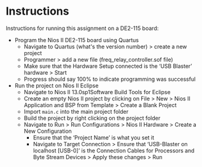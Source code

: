 # Instructions
Instructions for running this assignment on a DE2-115 board:

- Program the Nios II DE2-115 board using Quartus
    - Navigate to Quartus (what's the version number) > create a new project 
    - Programmer > add a new file (freq_relay_controller.sof file) 
    - Make sure that the Hardware Setup connected is the ‘USB Blaster’ hardware > Start
    - Progress should say 100% to indicate programming was successful
- Run the project on Nios II Eclipse
    - Navigate to Nios II 13.0sp1Software Build Tools for Eclipse 
    - Create an empty Nios II project by clicking on File > New > Nios II Application and BSP from Template > Create a Blank Project 
    - Import `main.c` into the main project folder
    - Build the project by right clicking on the project folder 
    - Navigate to Run > Run Configurations > Nios II Hardware > Create a New Configuration
        - Ensure that the ‘Project Name’ is what you set it
        - Navigate to Target Connection > Ensure that ‘USB-Blaster on localhost [USB-0]’ is the Connection Cables for Processors and Byte Stream Devices > Apply these changes > Run
